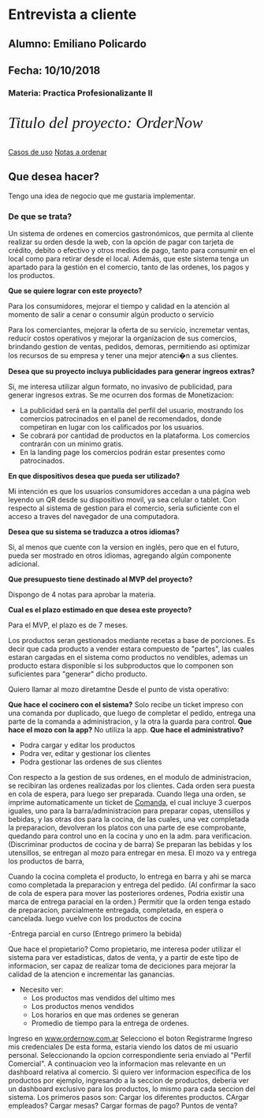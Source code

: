 # Entrevista a cliente
## Alumno: Emiliano Policardo
## Fecha: 10/10/2018
### Materia: Practica Profesionalizante II

<p style="font-family: times, serif; font-size:24pt; font-style:italic">
 Titulo del proyecto: OrderNow
</p>

[Casos de uso](UseCases.md)
[Notas a ordenar](Notas.md)

## Que desea hacer?

Tengo una idea de negocio que me gustaría implementar.

### De que se trata?

Un sistema de ordenes en comercios gastronómicos, que permita al cliente realizar su orden desde la web, con la opción de pagar con tarjeta de crédito, debito o efectivo y otros medios de pago, tanto para consumir en el local como para retirar desde el local.
Además, que este sistema tenga un apartado para la gestión en el comercio, tanto de las ordenes, los pagos y los productos.


**Que se quiere lograr con este proyecto?**

Para los consumidores, mejorar el tiempo y calidad en la atención al momento de salir a cenar o consumir algún producto o servicio

Para los comerciantes, mejorar la oferta de su servicio, incremetar ventas, reducir costos operativos y mejorar la organizacion de sus comercios, brindando gestion de ventas, pedidos, demoras, permitiendo asi optimizar los recursos de su empresa y tener una mejor atenci�n a sus clientes.

**Desea que su proyecto incluya publicidades para generar ingreos extras?**

Si, me interesa utilizar algun formato, no invasivo de publicidad, para generar ingresos extras.
Se me ocurren dos formas de Monetizacion:
- La publicidad será en la pantalla del perfil del usuario, mostrando los comercios patrocinados en el panel de recomendados, donde competiran en lugar con los calificados por los usuarios.
- Se cobrará por cantidad de productos en la plataforma. Los comercios contrarán con un minimo gratis.
- En la landing page los comercios podrán estar presentes como patrocinados.

**En que dispositivos desea que pueda ser utilizado?**

Mi intención es que los usuarios consumidores accedan a una página web leyendo un QR desde su dispositivo movil, ya sea celular o tablet.
Con respecto al sistema de gestion para el comercio, seria suficiente con el acceso a traves del navegador de una computadora.

**Desea que su sistema se traduzca a otros idiomas?**

Si, al menos que cuente con la version en inglés, pero que en el futuro, pueda ser mostrado en otros idiomas, agregando algún componente adicional.

**Que presupuesto tiene destinado al MVP del proyecto?**

Dispongo de 4 notas para aprobar la materia.

**Cual es el plazo estimado en que desea este proyecto?**

Para el MVP, el plazo es de 7 meses.


Los productos seran gestionados mediante recetas a base de porciones. Es decir que cada producto a vender estara compuesto de "partes", las cuales estaran cargadas en el sistema como productos no vendibles, ademas un producto estara disponible si los subproductos que lo componen son suficientes para "generar" dicho producto.


Quiero llamar al mozo diretamtne
Desde el punto de vista operativo:

**Que hace el cocinero con el sistema?**
Solo recibe un ticket impreso con una comanda por duplicado, que luego de completar el pedido, entrega una parte de la comanda a administracion, y la otra la guarda para control.
**Que hace el mozo con la app?**
No utiliza la app.
**Que hace el administrativo?**
- Podra cargar y editar los productos
- Podra ver, editar y gestionar los clientes
- Podra gestionar las ordenes de sus clientes

Con respecto a la gestion de sus ordenes, en el modulo de administracion, se recibiran las ordenes realizadas por los clientes.
Cada orden sera puesta en cola de espera, para luego ser preparada.
Cuando llega una orden, se imprime automaticamente un ticket de [Comanda](Comanda.md), el cual incluye 3 cuerpos iguales, 
uno para la barra/administracion para preparar copas, utensillos y bebidas, y las otras dos para la cocina, de las cuales, una vez completada la preparacion, devolveran los platos con una parte de ese comprobante, quedando para control uno en la cocina y uno en la adm. para verificacion.
(Discriminar productos de cocina y de barra)
Se preparan las bebidas y los utensillos, se entregan al mozo para entregar en mesa.
El mozo va y entrega los productos de barra, 

Cuando la cocina completa el producto, lo entrega en barra y ahi se marca como completada la preparacion y entrega del pedido. (Al confirmar la saco de cola de espera para mover las posteriores ordenes, Podria existir una marca de entrega paracial en la orden.)
Permitir que la orden tenga estado de 
preparacion, 
parcialmente entregada,
 completada, 
 en espera o 
 cancelada.
 luego vuelve con los productos de cocina



-Entrega parcial en curso (Entrego primero la bebida)

Que hace el propietario?
Como propietario, me interesa poder utilizar el sistema para ver estadisticas, datos de venta, y a partir de este
tipo de informacion, ser capaz de realizar toma de deciciones para mejorar la calidad de la atencion e incrementar las 
ganancias.
- Necesito ver:
	- Los productos mas vendidos del ultimo mes
	- Los productos menos vendidos
    - Los horarios en que mas ordenes se generan
    - Promedio de tiempo para la entrega de ordenes.

Ingreso en www.ordernow.com.ar
Selecciono el boton Registrarme
Ingreso mis credenciales
De esta forma, estaria viendo los datos de mi usuario personal.
Seleccionando la opcion correspondiente seria enviado al "Perfil Comercial".
A continuacion veo la informacion mas relevante en un dashboard relativa al comercio.
Si quiero ver informacion especifica de los productos por ejemplo, ingresando a la seccion de productos, deberia ver un dashboard
exclusivo para los productos, lo mismo para cada seccion del sistema.
Los primeros pasos son: 
Cargar los diferentes productos.
CArgar empleados?
Cargar mesas?
Cargar formas de pago?
Puntos de venta?



